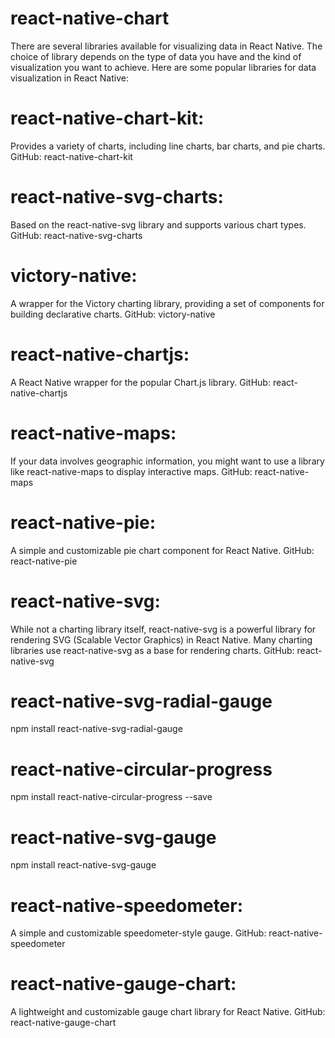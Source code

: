 # react-native-chart
There are several libraries available for visualizing data in React Native. The choice of library depends on the type of data you have and the kind of visualization you want to achieve. Here are some popular libraries for data visualization in React Native:

# react-native-chart-kit:
Provides a variety of charts, including line charts, bar charts, and pie charts.
GitHub: react-native-chart-kit

# react-native-svg-charts:
Based on the react-native-svg library and supports various chart types.
GitHub: react-native-svg-charts

# victory-native:
A wrapper for the Victory charting library, providing a set of components for building declarative charts.
GitHub: victory-native

# react-native-chartjs:
A React Native wrapper for the popular Chart.js library.
GitHub: react-native-chartjs

# react-native-maps:
If your data involves geographic information, you might want to use a library like react-native-maps to display interactive maps.
GitHub: react-native-maps

# react-native-pie:
A simple and customizable pie chart component for React Native.
GitHub: react-native-pie

# react-native-svg:
While not a charting library itself, react-native-svg is a powerful library for rendering SVG (Scalable Vector Graphics) in React Native. Many charting libraries use react-native-svg as a base for rendering charts.
GitHub: react-native-svg

# react-native-svg-radial-gauge
npm install react-native-svg-radial-gauge

# react-native-circular-progress 
npm install react-native-circular-progress --save

# react-native-svg-gauge
npm install react-native-svg-gauge

# react-native-speedometer:
A simple and customizable speedometer-style gauge.
GitHub: react-native-speedometer

# react-native-gauge-chart:
A lightweight and customizable gauge chart library for React Native.
GitHub: react-native-gauge-chart

